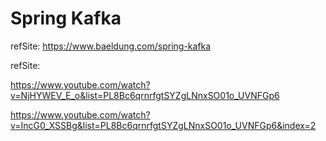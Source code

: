 # Spring Kafka

refSite: https://www.baeldung.com/spring-kafka

refSite: 

https://www.youtube.com/watch?v=NjHYWEV_E_o&list=PL8Bc6qrnrfgtSYZgLNnxSO01o_UVNFGp6

https://www.youtube.com/watch?v=IncG0_XSSBg&list=PL8Bc6qrnrfgtSYZgLNnxSO01o_UVNFGp6&index=2

